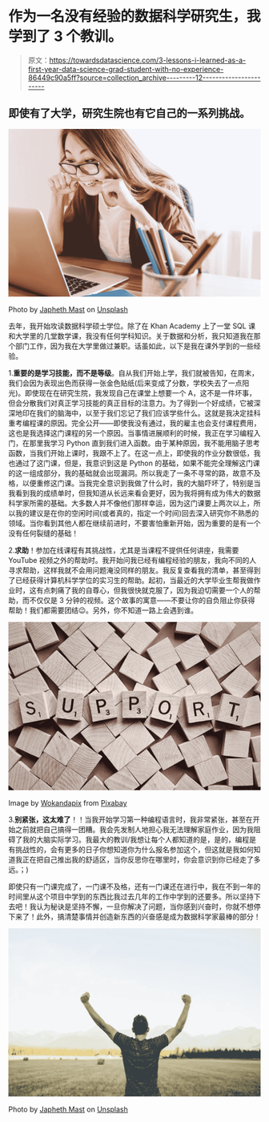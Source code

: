 # 作为一名没有经验的数据科学研究生，我学到了 3 个教训。

> 原文：<https://towardsdatascience.com/3-lessons-i-learned-as-a-first-year-data-science-grad-student-with-no-experience-86449c90a5ff?source=collection_archive---------12----------------------->

## 即使有了大学，研究生院也有它自己的一系列挑战。

![](img/5d550da633ffea24ac8b37d0f125f95a.png)

Photo by [Japheth Mast](https://unsplash.com/@japhethmast?utm_source=unsplash&utm_medium=referral&utm_content=creditCopyText) on [Unsplash](https://unsplash.com/search/photos/excited?utm_source=unsplash&utm_medium=referral&utm_content=creditCopyText)

去年，我开始攻读数据科学硕士学位。除了在 Khan Academy 上了一堂 SQL 课和大学里的几堂数学课，我没有任何学科知识。关于数据和分析，我只知道我在那个部门工作，因为我在大学里做过兼职。话虽如此，以下是我在课外学到的一些经验。

1.**重要的是学习技能，而不是等级**。自从我们开始上学，我们就被告知，在周末，我们会因为表现出色而获得一张金色贴纸(后来变成了分数，学校失去了一点阳光)。即使现在在研究生院，我发现自己在课堂上想要一个 A，这不是一件坏事，但会分散我们对真正学习技能的真正目标的注意力。为了得到一个好成绩，它被深深地印在我们的脑海中，以至于我们忘记了我们应该学些什么。这就是我决定挂科重考编程课的原因。完全公开——即使我没有通过，我的雇主也会支付课程费用，这也是我选择这门课程的另一个原因。当事情进展顺利的时候，我正在学习编程入门，在那里我学习 Python 直到我们进入函数。由于某种原因，我不能用脑子思考函数，当我们开始上课时，我跟不上了。在这一点上，即使我的作业分数很低，我也通过了这门课，但是，我意识到这是 Python 的基础，如果不能完全理解这门课的这一组成部分，我的基础就会出现漏洞。所以我走了一条不寻常的路，故意不及格，以便重修这门课。当我完全意识到我做了什么时，我的大脑吓坏了，特别是当我看到我的成绩单时，但我知道从长远来看会更好，因为我将拥有成为伟大的数据科学家所需的基础。大多数人并不像他们那样幸运，因为这门课要上两次以上，所以我的建议是在你的空闲时间(或者真的，指定一个时间)回去深入研究你不熟悉的领域。当你看到其他人都在继续前进时，不要害怕重新开始，因为重要的是有一个没有任何裂缝的基础！

2.**求助**！参加在线课程有其挑战性，尤其是当课程不提供任何讲座，我需要 YouTube 视频之外的帮助时。我开始问我已经有编程经验的朋友，我向不同的人寻求帮助，这样我就不会用问题淹没同样的朋友。我反复查看我的清单，甚至得到了已经获得计算机科学学位的实习生的帮助。起初，当最近的大学毕业生帮我做作业时，这有点刺痛了我的自尊心，但我很快就克服了，因为我迫切需要一个人的帮助，而不仅仅是 3 分钟的视频。这个故事的寓意——不要让你的自负阻止你获得帮助！我们都需要团结😉。另外，你不知道一路上会遇到谁。

![](img/c6c88bcb798f36aba7abdacf42b12f28.png)

Image by [Wokandapix](https://pixabay.com/users/Wokandapix-614097/?utm_source=link-attribution&utm_medium=referral&utm_campaign=image&utm_content=2355701) from [Pixabay](https://pixabay.com/?utm_source=link-attribution&utm_medium=referral&utm_campaign=image&utm_content=2355701)

3.**别紧张，这太难了**！！当我开始学习第一种编程语言时，我非常紧张，甚至在开始之前就把自己搞得一团糟。我会先发制人地担心我无法理解家庭作业，因为我阻碍了我的大脑实际学习。我最大的教训/我想让每个人都知道的是，是的，编程是有挑战性的，会有更多的日子你想知道你为什么报名参加这个，但这就是我如何知道我正在把自己推出我的舒适区，当你反思你在哪里时，你会意识到你已经走了多远。；)

即使只有一门课完成了，一门课不及格，还有一门课还在进行中，我在不到一年的时间里从这个项目中学到的东西比我过去几年的工作中学到的还要多。所以坚持下去吧！我认为秘诀是坚持不懈，一旦你解决了问题，当你感到兴奋时，你就不想停下来了！此外，搞清楚事情并创造新东西的兴奋感是成为数据科学家最棒的部分！

![](img/59858765e1511325c53c03a6da65bc6f.png)

Photo by [Japheth Mast](https://unsplash.com/@japhethmast?utm_source=unsplash&utm_medium=referral&utm_content=creditCopyText) on [Unsplash](https://unsplash.com/search/photos/excited?utm_source=unsplash&utm_medium=referral&utm_content=creditCopyText)